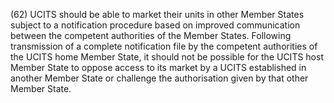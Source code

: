 (62) UCITS should be able to market their units in other Member States subject to a notification procedure based on improved communication between the competent authorities of the Member States. Following transmission of a complete notification file by the competent authorities of the UCITS home Member State, it should not be possible for the UCITS host Member State to oppose access to its market by a UCITS established in another Member State or challenge the authorisation given by that other Member State.